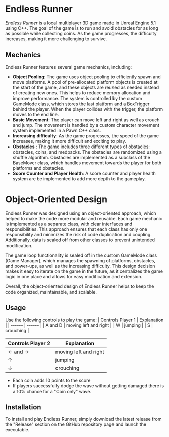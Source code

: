 # **Endless Runner**
_Endless Runner_ is a local multiplayer 3D game made in Unreal Engine 5.1 using C++. The goal of the game is to run and avoid obstacles for as long as possible while collecting coins. As the game progresses, the difficulty increases, making it more challenging to survive.

## Mechanics
Endless Runner features several game mechanics, including:

- **Object Pooling**: The game uses object pooling to efficiently spawn and move platforms. A pool of pre-allocated platform objects is created at the start of the game, and these objects are reused as needed instead of creating new ones. This helps to reduce memory allocation and improve performance. The system is controlled by the custom GameMode class, which stores the last platform and a BoxTrigger behind the player. When the player collides with the trigger, the platform moves to the end line.
- **Basic Movement**: The player can move left and right as well as crouch and jump. The movement is handled by a custom character movement system implemented in a Pawn C++ class.
- **Increasing difficulty**: As the game progresses, the speed of the game increases, making it more difficult and exciting to play.
- **Obstacles** : The game includes three different types of obstacles: obstacles, coins, and medpacks. The obstacles are randomized using a shuffle algorithm. Obstacles are implemented as a subclass of the BaseMover class, which handles movement towards the player for both platforms and obstacles. 
- **Score Counter and Player Health**: A score counter and player health system are be implemented to add more depth to the gameplay.

# Object-Oriented Design
  Endless Runner was designed using an object-oriented approach, which helped to make the code more modular and reusable. Each game mechanic is implemented as a separate class, with clear interfaces and responsibilities. This approach ensures that each class has only one responsibility and minimizes the risk of code duplication and coupling. Additionally, data is sealed off from other classes to prevent unintended modification.
 
  The game loop functionality is sealed off in the custom GameMode class (Game Manager), which manages the spawning of platforms, obstacles, and power-ups, as well as the increasing difficulty. This design decision makes it easy to iterate on the game in the future, as it centralizes the game logic in one place and allows for easy modification and extension.

 Overall, the object-oriented design of Endless Runner helps to keep the code organized, maintainable, and scalable.


## Usage
Use the following controls to play the game:
| Controls Player 1 | Explanation |
| ------ | ------ |
| A and D |  moving left and right | 
| W |  jumping | 
| S |  crouching | 

| Controls Player 2 | Explanation |
| ------ | ------ |
| ← and → |  moving left and right | 
| ↑ |  jumping | 
| ↓ |  crouching | 

- Each coin adds 10 points to the score
- If players successfully dodge the wave without getting damaged there is a 10% chance for a "Coin only" wave.

## Installation
To install and play Endless Runner, simply download the latest release from the "Release" section on the GitHub repository page and launch the executable.
